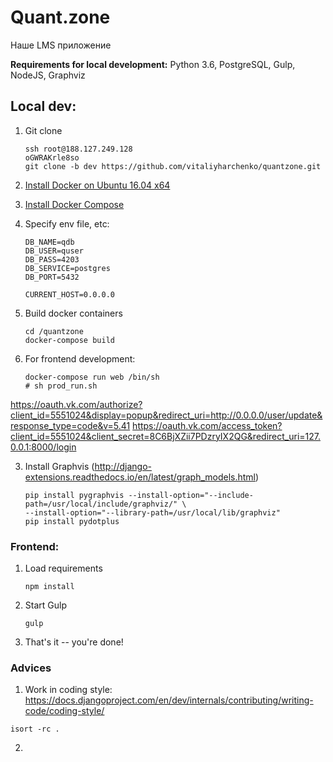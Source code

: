 Quant.zone
==========

Наше LMS приложение

**Requirements for local development:** Python 3.6, PostgreSQL, Gulp, NodeJS, Graphviz

## Local dev:

1. Git clone

    ```
    ssh root@188.127.249.128
    oGWRAKrle8so
    git clone -b dev https://github.com/vitaliyharchenko/quantzone.git
    ```

2. [Install Docker on Ubuntu 16.04 x64](https://docs.docker.com/engine/installation/linux/ubuntu/)

3. [Install Docker Compose](https://docs.docker.com/compose/install/)

4. Specify env file, etc:

   ```
   DB_NAME=qdb
   DB_USER=quser
   DB_PASS=4203
   DB_SERVICE=postgres
   DB_PORT=5432

   CURRENT_HOST=0.0.0.0
   ```

3. Build docker containers

    ```
    cd /quantzone
    docker-compose build
    ```

4. For frontend development:

    ```
    docker-compose run web /bin/sh
    # sh prod_run.sh
    ```

https://oauth.vk.com/authorize?client_id=5551024&display=popup&redirect_uri=http://0.0.0.0/user/update&response_type=code&v=5.41
https://oauth.vk.com/access_token?client_id=5551024&client_secret=8C6BjXZii7PDzryIX2QG&redirect_uri=127.0.0.1:8000/login


3. Install Graphvis (http://django-extensions.readthedocs.io/en/latest/graph_models.html)

    ```
    pip install pygraphvis --install-option="--include-path=/usr/local/include/graphviz/" \
    --install-option="--library-path=/usr/local/lib/graphviz"
    pip install pydotplus
    ```

### Frontend:

1. Load requirements

    ```
    npm install
    ```

2. Start Gulp

    ```
    gulp
    ```

3. That's it -- you're done!

    
### Advices

1. Work in coding style: https://docs.djangoproject.com/en/dev/internals/contributing/writing-code/coding-style/

```
isort -rc .
```

2. 